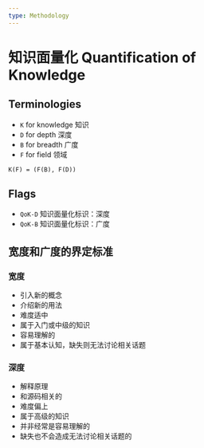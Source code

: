 ```yaml
---
type: Methodology
---
```


# 知识面量化 Quantification of Knowledge

## Terminologies

- `K` for knowledge 知识
- `D` for depth 深度
- `B` for breadth 广度
- `F` for field 领域

```
K(F) = (F(B), F(D))
```

## Flags

- `QoK-D` 知识面量化标识：深度
- `QoK-B` 知识面量化标识：广度

## 宽度和广度的界定标准

### 宽度

- 引入新的概念
- 介绍新的用法
- 难度适中
- 属于入门或中级的知识
- 容易理解的
- 属于基本认知，缺失则无法讨论相关话题

### 深度

- 解释原理
- 和源码相关的
- 难度偏上
- 属于高级的知识
- 并非经常是容易理解的
- 缺失也不会造成无法讨论相关话题的
